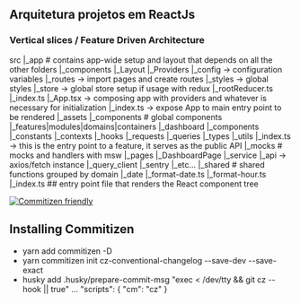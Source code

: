 ## Arquitetura projetos em ReactJs

### Vertical slices / Feature Driven Architecture

src
|_app # contains app-wide setup and layout that depends on all the other folders
  |_components
    |_Layout
    |_Providers
  |_config -> configuration variables
  |_routes -> import pages and create routes
  |_styles -> global styles
  |_store  -> global store setup if usage with redux
  |_rootReducer.ts
  |_index.ts
  |_App.tsx -> composing app with providers and whatever is necessary for initialization
  |_index.ts -> expose App to main entry point to be rendered
|_assets
|_components # global components
|_features|modules|domains|containers
  |_dashboard
    |_components
    |_constants
    |_contexts
    |_hooks
    |_requests
    |_queries
    |_types
    |_utils
    |_index.ts -> this is the entry point to a feature, it serves as the public API
|_mocks  # mocks and handlers with msw
|_pages
  |_DashboardPage
|_service
  |_api -> axios/fetch instance
  |_query_client
  |_sentry
  |_etc...
|_shared # shared functions grouped by domain
  |_date
    |_format-date.ts
    |_format-hour.ts
|_index.ts ## entry point file that renders the React component tree



[![Commitizen friendly](https://img.shields.io/badge/commitizen-friendly-brightgreen.svg)](http://commitizen.github.io/cz-cli/)
## Installing Commitizen
- yarn add commitizen -D
- yarn commitizen init cz-conventional-changelog --save-dev --save-exact
- husky add .husky/prepare-commit-msg "exec < /dev/tty && git cz --hook || true"
 ...
  "scripts": {
    "cm": "cz"
  }
